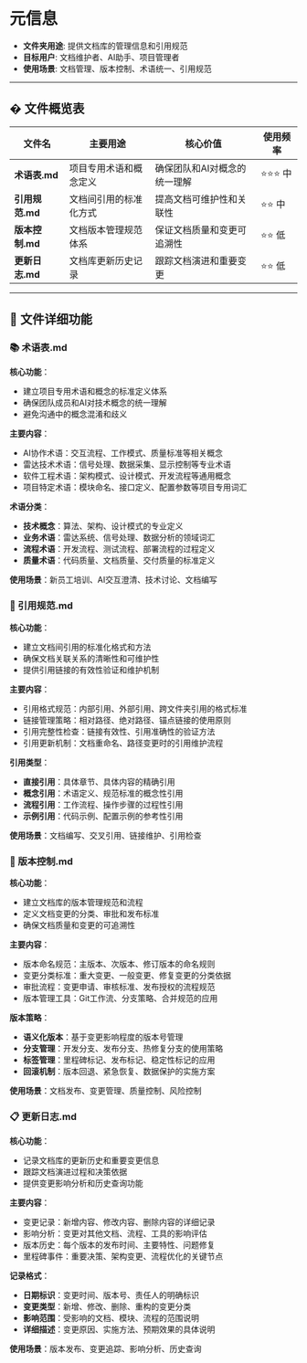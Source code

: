 # 元信息

- **文件夹用途**: 提供文档库的管理信息和引用规范
- **目标用户**: 文档维护者、AI助手、项目管理者
- **使用场景**: 文档管理、版本控制、术语统一、引用规范

---

## � 文件概览表

| 文件名          | 主要用途               | 核心价值                     | 使用频率 |
| --------------- | ---------------------- | ---------------------------- | -------- |
| **术语表.md**   | 项目专用术语和概念定义 | 确保团队和AI对概念的统一理解 | ⭐⭐⭐ 中   |
| **引用规范.md** | 文档间引用的标准化方式 | 提高文档可维护性和关联性     | ⭐⭐ 中    |
| **版本控制.md** | 文档版本管理规范体系   | 保证文档质量和变更可追溯性   | ⭐⭐ 低    |
| **更新日志.md** | 文档库更新历史记录     | 跟踪文档演进和重要变更       | ⭐⭐ 低    |

---

## 📖 文件详细功能

### 📚 术语表.md
**核心功能**：
- 建立项目专用术语和概念的标准定义体系
- 确保团队成员和AI对技术概念的统一理解
- 避免沟通中的概念混淆和歧义

**主要内容**：
- AI协作术语：交互流程、工作模式、质量标准等相关概念
- 雷达技术术语：信号处理、数据采集、显示控制等专业术语
- 软件工程术语：架构模式、设计模式、开发流程等通用概念
- 项目特定术语：模块命名、接口定义、配置参数等项目专用词汇

**术语分类**：
- **技术概念**：算法、架构、设计模式的专业定义
- **业务术语**：雷达系统、信号处理、数据分析的领域词汇
- **流程术语**：开发流程、测试流程、部署流程的过程定义
- **质量术语**：代码质量、文档质量、交付质量的标准定义

**使用场景**：新员工培训、AI交互澄清、技术讨论、文档编写

### 🔗 引用规范.md
**核心功能**：
- 建立文档间引用的标准化格式和方法
- 确保文档关联关系的清晰性和可维护性
- 提供引用链接的有效性验证和维护机制

**主要内容**：
- 引用格式规范：内部引用、外部引用、跨文件夹引用的格式标准
- 链接管理策略：相对路径、绝对路径、锚点链接的使用原则
- 引用完整性检查：链接有效性、引用准确性的验证方法
- 引用更新机制：文档重命名、路径变更时的引用维护流程

**引用类型**：
- **直接引用**：具体章节、具体内容的精确引用
- **概念引用**：术语定义、规范标准的概念性引用
- **流程引用**：工作流程、操作步骤的过程性引用
- **示例引用**：代码示例、配置示例的参考性引用

**使用场景**：文档编写、交叉引用、链接维护、引用检查

### 📝 版本控制.md
**核心功能**：
- 建立文档库的版本管理规范和流程
- 定义文档变更的分类、审批和发布标准
- 确保文档质量和变更的可追溯性

**主要内容**：
- 版本命名规范：主版本、次版本、修订版本的命名规则
- 变更分类标准：重大变更、一般变更、修复变更的分类依据
- 审批流程：变更申请、审核标准、发布授权的流程规范
- 版本管理工具：Git工作流、分支策略、合并规范的应用

**版本策略**：
- **语义化版本**：基于变更影响程度的版本号管理
- **分支管理**：开发分支、发布分支、热修复分支的使用策略
- **标签管理**：里程碑标记、发布标记、稳定性标记的应用
- **回滚机制**：版本回退、紧急恢复、数据保护的实施方案

**使用场景**：文档发布、变更管理、质量控制、风险控制

### 📋 更新日志.md
**核心功能**：
- 记录文档库的更新历史和重要变更信息
- 跟踪文档演进过程和决策依据
- 提供变更影响分析和历史查询功能

**主要内容**：
- 变更记录：新增内容、修改内容、删除内容的详细记录
- 影响分析：变更对其他文档、流程、工具的影响评估
- 版本历史：每个版本的发布时间、主要特性、问题修复
- 里程碑事件：重要决策、架构变更、流程优化的关键节点

**记录格式**：
- **日期标识**：变更时间、版本号、责任人的明确标识
- **变更类型**：新增、修改、删除、重构的变更分类
- **影响范围**：受影响的文档、模块、流程的范围说明
- **详细描述**：变更原因、实施方法、预期效果的具体说明

**使用场景**：版本发布、变更追踪、影响分析、历史查询
